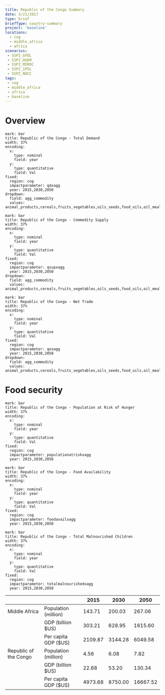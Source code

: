 ```yaml
---
title: Republic of the Congo Summary
date: 3/21/2017
type: brief
briefType: country-summary
project: 'baseline'
locations:
  - cog
  - middle_africa
  - africa
scenarios:
 - SSP2_GFDL
 - SSP2_HGEM
 - SSP2_MIROC
 - SSP2_IPSL
 - SSP2_NOCC
tags:
 - cog
 - middle_africa
 - africa
 - baseline
---
```

# Overview 

```chart
mark: bar
title: Republic of the Congo - Total Demand
width: 37%
encoding:
  x:
    type: nominal
    field: year
  y:
    type: quantitative
    field: Val
fixed:
  region: cog
  impactparameter: qdxagg
  year: 2015,2030,2050
dropdown:
  field: agg_commodity
  values: animal_products,cereals,fruits_vegetables,oils_seeds,food_oils,oil_meals,other,pulses,roots_tubers,sugar
```

```chart
mark: bar
title: Republic of the Congo - Commodity Supply
width: 37%
encoding:
  x:
    type: nominal
    field: year
  y:
    type: quantitative
    field: Val
fixed:
  region: cog
  impactparameter: qsupxagg
  year: 2015,2030,2050
dropdown:
  field: agg_commodity
  values: animal_products,cereals,fruits_vegetables,oils_seeds,food_oils,oil_meals,other,pulses,roots_tubers,sugar
```

```chart
mark: bar
title: Republic of the Congo - Net Trade
width: 37%
encoding:
  x:
    type: nominal
    field: year
  y:
    type: quantitative
    field: Val
fixed:
  region: cog
  impactparameter: qnxagg
  year: 2015,2030,2050
dropdown:
  field: agg_commodity
  values: animal_products,cereals,fruits_vegetables,oils_seeds,food_oils,oil_meals,other,pulses,roots_tubers,sugar
```

# Food security

```chart
mark: bar
title: Republic of the Congo - Population at Risk of Hunger
width: 37%
encoding:
  x:
    type: nominal
    field: year
  y:
    type: quantitative
    field: Val
fixed:
  region: cog
  impactparameter: populationatriskxagg
  year: 2015,2030,2050
```

```chart
mark: bar
title: Republic of the Congo - Food Availability
width: 37%
encoding:
  x:
    type: nominal
    field: year
  y:
    type: quantitative
    field: Val
fixed:
  region: cog
  impactparameter: foodavailxagg
  year: 2015,2030,2050
```

```chart
mark: bar
title: Republic of the Congo - Total Malnourished Children
width: 37%
encoding:
  x:
    type: nominal
    field: year
  y:
    type: quantitative
    field: Val
fixed:
  region: cog
  impactparameter: totalmalnourishedxagg
  year: 2015,2030,2050
```

|   |   | 2015 | 2030 | 2050 |
|---|---|---|---|---|
| Middle Africa | Population (million) | 143.71 | 200.03 | 267.06 |
|  | GDP (billion $US) | 303.21 | 628.95 | 1615.60 |
|  | Per capita GDP ($US) | 2109.87 | 3144.28 | 6049.58 |
| Republic of the Congo | Population (million) | 4.56 | 6.08 | 7.82 |
|  | GDP (billion $US) | 22.68 | 53.20 | 130.34 |
|  | Per capita GDP ($US) | 4973.68| 8750.00| 16667.52|